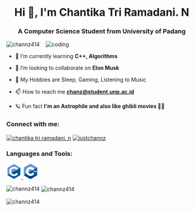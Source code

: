 <h1 align="center">Hi 👋, I'm Chantika Tri Ramadani. N</h1>
<h3 align="center">A Computer Science Student from University of Padang</h3>
<img align="right" alt="coding" width="400" src="https://github.com/user-attachments/assets/d847a77f-7d32-4b5b-8530-c8a50626e9fe">
<p align="left"> <img src="https://komarev.com/ghpvc/?username=channz414&label=Profile%20views&color=0e75b6&style=flat" alt="channz414" /> </p>

- 🌱 I’m currently learning **C++, Algorithms**

- 👯 I’m looking to collaborate on **Elon Musk**

- 🚀 My Hobbies are Sleep, Gaming, Listening to Music

- 📫 How to reach me **chanz@student.unp.ac.id**

- 🪐 Fun fact **I'm an Astrophile and also like ghibli movies 🪼🍀**

<h3 align="left">Connect with me:</h3>
<p align="left">
<a href="https://linkedin.com/in/chantika tri ramadani. n" target="blank"><img align="center" src="https://raw.githubusercontent.com/rahuldkjain/github-profile-readme-generator/master/src/images/icons/Social/linked-in-alt.svg" alt="chantika tri ramadani. n" height="30" width="40" /></a>
<a href="https://instagram.com/justchannz" target="blank"><img align="center" src="https://raw.githubusercontent.com/rahuldkjain/github-profile-readme-generator/master/src/images/icons/Social/instagram.svg" alt="justchannz" height="30" width="40" /></a>
</p>

<h3 align="left">Languages and Tools:</h3>
<p align="left"> <a href="https://www.cprogramming.com/" target="_blank" rel="noreferrer"> <img src="https://raw.githubusercontent.com/devicons/devicon/master/icons/c/c-original.svg" alt="c" width="40" height="40"/> </a> <a href="https://www.w3schools.com/cpp/" target="_blank" rel="noreferrer"> <img src="https://raw.githubusercontent.com/devicons/devicon/master/icons/cplusplus/cplusplus-original.svg" alt="cplusplus" width="40" height="40"/> </a> </p>

<p><img align="left" src="https://github-readme-stats.vercel.app/api/top-langs?username=channz414&show_icons=true&locale=en&layout=compact" alt="channz414" /></p>

<p>&nbsp;<img align="center" src="https://github-readme-stats.vercel.app/api?username=channz414&show_icons=true&locale=en" alt="channz414" /></p>

<p><img align="center" src="https://github-readme-streak-stats.herokuapp.com/?user=channz414&" alt="channz414" /></p>
